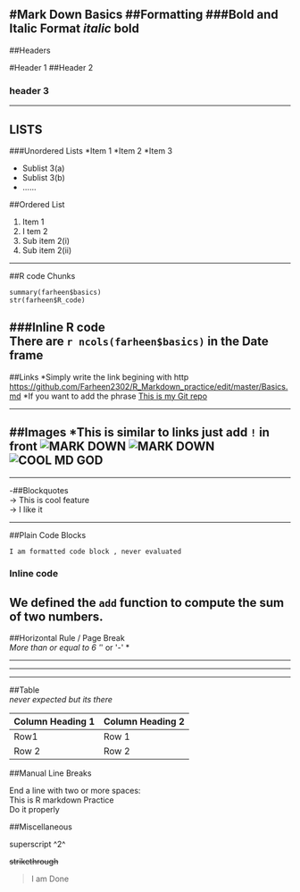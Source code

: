 #Mark Down Basics
##Formatting
###Bold and Italic Format
*italic*
**bold**
--------------
##Headers

#Header 1
##Header 2
### header 3

----------------
## LISTS
###Unordered Lists
*Item 1
*Item 2
*Item 3
  + Sublist 3(a)
  + Sublist 3(b)
  + ......
  

##Ordered List
1. Item 1
2. I tem 2
  1. Sub item 2(i)
  2. Sub item 2(ii)


---------------
##R code Chunks  
``` {r}
summary(farheen$basics)
str(farheen$R_code)
```

###Inline R code  
There are ` r ncols(farheen$basics) ` in the Date frame 
--------------

##Links
*Simply write the link begining with http
https://github.com/Farheen2302/R_Markdown_practice/edit/master/Basics.md
*If you want to add the phrase 
[This is my Git repo](https://github.com/Farheen2302/R_Markdown_practice/edit/master/Basics.md)

--------
##Images
*This is similar to links just add ` ! ` in front
![MARK DOWN](https://trinkerrstuff.files.wordpress.com/2014/11/rmarkdown.png?w=127&h=150)
![MARK DOWN](https://www.opencpu.org/images/markdown-everywhere.jpg)
![COOL MD GOD](https://www.opencpu.org/images/markdown-everywhere.jpg)
--------
-----------		
-##Blockquotes		
-> This is cool feature		
-> I like it		
	
----------		
##Plain Code Blocks		
```		
I am formatted code block , never evaluated		
```		
### Inline  code		
We defined the `add` function to   compute the sum of two numbers.		
---------		
##Horizontal Rule / Page Break		
*More than or equal to 6 '*' or '-' *		
********		
---------		

---------		
##Table		
*never expected but its there*  

Column Heading 1 | Column Heading 2		
--------- | --------		
Row1     | Row 1		
Row 2    | Row 2		

##Manual Line Breaks

End a line with two or more spaces:  
This is R markdown Practice   
Do it properly  

##Miscellaneous

superscript ^2^

~~strikethrough~~
> <r>I am Done
